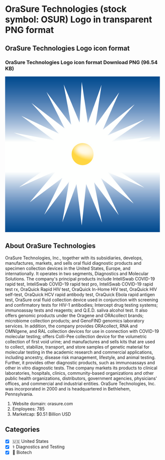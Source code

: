 # OraSure Technologies (stock symbol: OSUR) Logo in transparent PNG format

## OraSure Technologies Logo icon format

### OraSure Technologies Logo icon format Download PNG (96.54 KB)

![OraSure Technologies Logo icon format Download PNG (96.54 KB)](/img/orig/OSUR-412fec14.png)

## About OraSure Technologies

OraSure Technologies, Inc., together with its subsidiaries, develops, manufactures, markets, and sells oral fluid diagnostic products and specimen collection devices in the United States, Europe, and internationally. It operates in two segments, Diagnostics and Molecular Solutions. The company's principal products include InteliSwab COVID-19 rapid test, InteliSwab COVID-19 rapid test pro, InteliSwab COVID-19 rapid test rx, OraQuick Rapid HIV test, OraQuick In-Home HIV test, OraQuick HIV self-test, OraQuick HCV rapid antibody test, OraQuick Ebola rapid antigen test, OraSure oral fluid collection device used in conjunction with screening and confirmatory tests for HIV-1 antibodies; Intercept drug testing systems; immunoassay tests and reagents; and Q.E.D. saliva alcohol test. It also offers genomic products under the Oragene and ORAcollect brands; microbiome collection products; and GenoFIND genomics laboratory services. In addition, the company provides ORAcollect, RNA and OMNIgene, and RAL collection devices for use in connection with COVID-19 molecular testing; offers Colli-Pee collection device for the volumetric collection of first void urine; and manufactures and sells kits that are used to collect, stabilize, transport, and store samples of genetic material for molecular testing in the academic research and commercial applications, including ancestry, disease risk management, lifestyle, and animal testing. Further, it provides other diagnostic products, such as immunoassays and other in vitro diagnostic tests. The company markets its products to clinical laboratories, hospitals, clinics, community-based organizations and other public health organizations, distributors, government agencies, physicians' offices, and commercial and industrial entities. OraSure Technologies, Inc. was incorporated in 2000 and is headquartered in Bethlehem, Pennsylvania.

1. Website domain: orasure.com
2. Employees: 785
3. Marketcap: $0.51 Billion USD


## Categories
- [x] 🇺🇸 United States
- [x] ⚕️ Diagnostics and Testing
- [x] 🧬 Biotech
